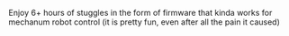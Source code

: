Enjoy 6+ hours of stuggles in the form of firmware that kinda works for mechanum robot control (it is pretty fun, even after all the pain it caused)
